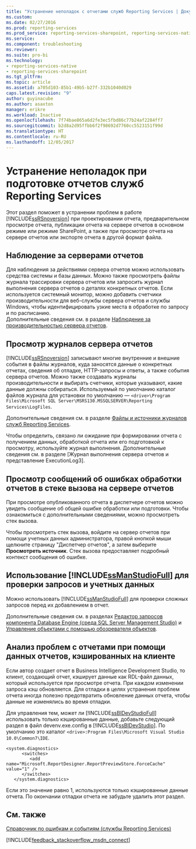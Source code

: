 ```yaml
---
title: "Устранение неполадок с отчетами служб Reporting Services | Документы Майкрософт"
ms.custom: 
ms.date: 02/27/2016
ms.prod: reporting-services
ms.prod_service: reporting-services-sharepoint, reporting-services-native
ms.service: 
ms.component: troubleshooting
ms.reviewer: 
ms.suite: pro-bi
ms.technology:
- reporting-services-native
- reporting-services-sharepoint
ms.tgt_pltfrm: 
ms.topic: article
ms.assetid: a705d103-85b1-49b5-b27f-332b1040d029
caps.latest.revision: "9"
author: guyinacube
ms.author: asaxton
manager: erikre
ms.workload: Inactive
ms.openlocfilehash: 7f74bae865a6d2fe3ec5fbd86c77b24af2284ff7
ms.sourcegitcommit: b2d8a2d95ffbb6f2f98692d7760cc5523151f99d
ms.translationtype: HT
ms.contentlocale: ru-RU
ms.lasthandoff: 12/05/2017
---
```

# <a name="troubleshoot--reporting-services-report-issues"></a>Устранение неполадок при подготовке отчетов служб Reporting Services
Этот раздел поможет в устранении проблем в работе [!INCLUDE[ssRSnoversion](../../includes/ssrsnoversion.md)] при проектировании отчета, предварительном просмотре отчета, публикации отчета на сервере отчетов в основном режиме или режиме SharePoint, а также при просмотре отчета на сервере отчетов или экспорте отчета в другой формат файла.  
## <a name="monitor-report-servers"></a>Наблюдение за серверами отчетов  
Для наблюдения за действиями сервера отчетов можно использовать средства системы и базы данных. Можно также просмотреть файлы журнала трассировки сервера отчетов или запросить журнал выполнения сервера отчетов о деталях конкретных отчетов. Если используется системный монитор, можно добавить счетчики производительности для веб-службы сервера отчетов и службы Windows, чтобы идентифицировать узкие места в обработке по запросу и по расписанию.  
Дополнительные сведения см. в разделе [Наблюдение за производительностью сервера отчетов](../../reporting-services/report-server/monitoring-report-server-performance.md).  
  
  
## <a name="view-the-report-server-logs"></a>Просмотр журналов сервера отчетов  
[!INCLUDE[ssRSnoversion](../../includes/ssrsnoversion.md)] записывают многие внутренние и внешние события в файлы журналов, куда заносятся данные о конкретных отчетах, сведения об отладке, HTTP-запросы и ответы, а также события сервера отчетов. Можно также создавать журналы производительности и выбирать счетчики, которые указывают, какие данные должны собираться. Используемый по умолчанию каталог файлов журнала для установки по умолчанию — `<drive>\Program Files\Microsoft SQL Server\MSRS130.MSSQLSERVER\Reporting Services\LogFiles`.   
  
Дополнительные сведения см. в разделе [Файлы и источники журналов служб Reporting Services](../../reporting-services/report-server/reporting-services-log-files-and-sources.md).  
  
Чтобы определить, связано ли ожидание при формировании отчета с получением данных, обработкой отчета или его подготовкой к просмотру, используйте журнал выполнения. Дополнительные сведения см. в разделе [Журнал выполнения сервера отчетов и представление ExecutionLog3].   
  
## <a name="view-the-call-stack-for-report-processing-error-messages-on-the-report-server"></a>Просмотр сообщений об ошибках обработки отчетов в стеке вызова на сервере отчетов  
При просмотре опубликованного отчета в диспетчере отчетов можно увидеть сообщение об общей ошибке обработки или подготовки. Чтобы ознакомиться с дополнительными сведениями, можно просмотреть стек вызова.   
  
Чтобы просмотреть стек вызова, войдите на сервер отчетов при помощи учетных данных администратора, правой кнопкой мыши щелкните страницу "Диспетчер отчетов", а затем выберите **Просмотреть источник**. Стек вызова предоставляет подробный контекст сообщения об ошибке.  
  
## <a name="use-includessmanstudiofullincludesssmanstudiofullmd-to-verify-queries-and-credentials"></a>Использование [!INCLUDE[ssManStudioFull](../../includes/ssmanstudiofull.md)] для проверки запросов и учетных данных  
Можно использовать [!INCLUDE[ssManStudioFull](../../includes/ssmanstudiofull.md)] для проверки сложных запросов перед их добавлением в отчет.   
  
Дополнительные сведения см. в разделах [Редактор запросов компонента Database Engine (среда SQL Server Management Studio)](../../relational-databases/scripting/database-engine-query-editor-sql-server-management-studio.md) и [Управление объектами с помощью обозревателя объектов](~/ssms/object/manage-objects-by-using-object-explorer.md).  
  
## <a name="analyze-problem-reports-with-report-data-cached-on-the-client"></a>Анализ проблем с отчетами при помощи данных отчетов, кэшированных на клиенте  
Если автор создает отчет в Business Intelligence Development Studio, то клиент, создающий отчет, кэширует данные как RDL-файл данных, который используется при просмотре отчета. При каждом изменении запроса кэш обновляется. Для отладки в целях устранения проблем отчета иногда полезно предотвратить обновление данных отчета, чтобы данные не изменялись во время отладки.   
  
Для управления тем, может ли [!INCLUDE[ssBIDevStudioFull](../../includes/ssbidevstudiofull.md)] использовать только кэшированные данные, добавьте следующий раздел в файл devenv.exe.config в [!INCLUDE[ssBIDevStudio](../../includes/ssbidevstudio.md)]. По умолчанию это каталог `<drive>:Program Files\Microsoft Visual Studio 10.0\Common7\IDE`.   
  
```  
<system.diagnostics>  
      <switches>  
         <add name="Microsoft.ReportDesigner.ReportPreviewStore.ForceCache" value="1" />  
      </switches>  
   </system.diagnostics>  
```  
Если это значение равно 1, используются только кэшированные данные отчета. По окончании отладки отчета не забудьте удалить этот раздел.  
  
## <a name="see-also"></a>См. также  
[Справочник по ошибкам и событиям (службы Reporting Services)](../../reporting-services/troubleshooting/errors-and-events-reference-reporting-services.md)  
  
  

[!INCLUDE[feedback_stackoverflow_msdn_connect](../../includes/feedback-stackoverflow-msdn-connect.md)]


